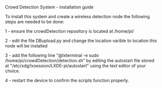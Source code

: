 Crowd Detection System - installation guide 

To install this system and create a wireless detection node the following steps are needed to be done:

1 - ensure the crowdDetection repository is located at /home/pi/

2 - edit the file DBupload.py and change the location varible to location this node will be installed

3 - add the following line "@lxterminal -e sudo /home/pi/crowdDetection/detection.sh" by editing the autostart file stored at "/etc/xdg/lxsession/LXDE-pi/autostart" using the text editor of your choice.

4 - restart the device to confirm the scripts function properly.
